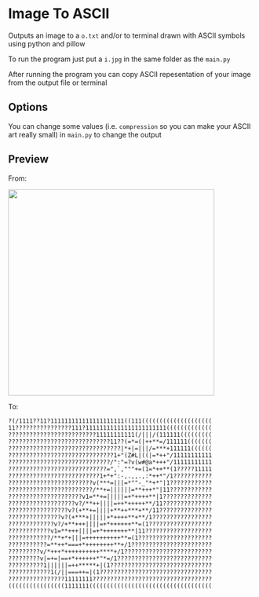 # Image To ASCII
Outputs an image to a `o.txt` and/or to terminal drawn with ASCII symbols using python and pillow

To run the program just put a `i.jpg` in the same folder as the `main.py`

After running the program you can copy ASCII repesentation of your image from the output file or terminal

## Options
You can change some values (i.e. `compression` so you can make your ASCII art really small) in `main.py` to change the output

## Preview
From:

<img src="https://user-images.githubusercontent.com/67521698/200023667-16316b38-8203-4cfd-b5fa-5ee72612144f.jpg" width="420"/>

To:
```
?(/1111??11?111111111111111111111((111((((((((((((((((((((
11????????????????111?11111111111111111111111(((((((((((((
?????????????????????????11111111111(/|||/(111111(((((((((
?????????????????????????????11??(=*=(|++**=/111111(((((((
????????????????????????????????|*+|=|||/=***+111111((((((
??????????????????????????????1+"(Z#L|((|=*++"/11111111111
?????????????????????????????/":"=?v(w#@a*+++"/11111111111
????????????????????????????=",`,"""+=(1=*++**(1?????11111
??????????????????????????1+*+":-,.,,.,:*++*"/1???????????
????????????????????????v(***=|||=*""-_"*+*"|1????????????
????????????????????????/**+=||||||=**+++*"|11????????????
?????????????????????v1=**+=|||||=+*++++**|1??????????????
???????????????????v?/**++||||=++*+++++**/11??????????????
?????????????????v?(+**+=||||+**++***+**/11???????????????
???????????????v?(+***+|||||+*++++**+**/1?????????????????
?????????????v?/+**+++||||=+*++++++**=(1??????????????????
????????????v1=**+++||||=+*+++++++**|11???????????????????
????????????/**+*+|||=++++++++++**=(1?????????????????????
???????????=**++*===+*++++++++**+/1???????????????????????
?????????v/*+++*++++++++++****+/1?????????????????????????
?????????v|=+=|==+*++++++*"*=/1???????????????????????????
??????????1||||||=++*****+|(1?????????????????????????????
????????????1(/||===++=|(1????????????????????????????????
????????????????11111111??????????????????????????????????
((((((((((((((((1111111(((((((((((((((((((((((((((((((((((
```
